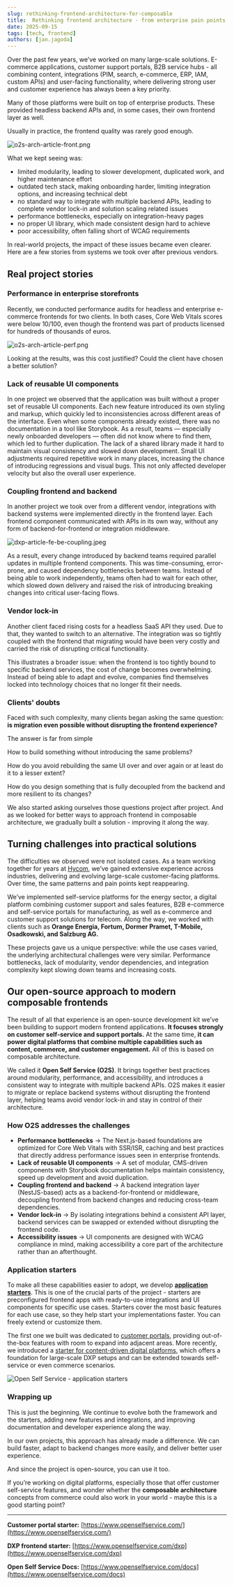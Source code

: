 ```yaml
---
slug: rethinking-frontend-architecture-for-composable
title: 	Rethinking frontend architecture - from enterprise pain points to composable frontends you can use too
date: 2025-09-15
tags: [tech, frontend]
authors: [jan.jagoda]
---
```


Over the past few years, we’ve worked on many large-scale solutions. E-commerce applications, customer support portals,
B2B service hubs - all combining content, integrations (PIM, search, e-commerce, ERP, IAM, custom APIs) and user-facing functionality,
where delivering strong user and customer experience has always been a key priority.


Many of those platforms were built on top of enterprise products. These provided headless backend APIs and, in some cases,
their own frontend layer as well.

Usually in practice, the frontend quality was rarely good enough.

![o2s-arch-article-front.png](o2s-arch-article-front.jpeg)

<!--truncate-->

What we kept seeing was:

- limited modularity, leading to slower development, duplicated work, and higher maintenance effort
- outdated tech stack, making onboarding harder, limiting integration options, and increasing technical debt
- no standard way to integrate with multiple backend APIs, leading to complete vendor lock-in and solution scaling related issues
- performance bottlenecks, especially on integration-heavy pages
- no proper UI library, which made consistent design hard to achieve
- poor accessibility, often falling short of WCAG requirements

In real-world projects, the impact of these issues became even clearer. Here are a few stories from systems we took over after previous vendors.

## Real project stories

### Performance in enterprise storefronts

Recently, we conducted performance audits for headless and enterprise e-commerce frontends for two clients. In both cases,
Core Web Vitals scores were below 10/100, even though the frontend was part of products licensed for hundreds of thousands of euros.

![o2s-arch-article-perf.png](o2s-arch-article-perf.png)

Looking at the results, was this cost justified? Could the client have chosen a better solution?

### Lack of reusable UI components

In one project we observed that the application was built without a proper set of reusable UI components. Each new feature
introduced its own styling and markup, which quickly led to inconsistencies across different areas of the interface.
Even when some components already existed, there was no documentation in a tool like Storybook. As a result, teams —
especially newly onboarded developers — often did not know where to find them, which led to further duplication.
The lack of a shared library made it hard to maintain visual consistency and slowed down development.
Small UI adjustments required repetitive work in many places, increasing the chance of introducing regressions and visual bugs.
This not only affected developer velocity but also the overall user experience.

### Coupling frontend and backend

In another project we took over from a different vendor, integrations with backend systems were implemented directly in the frontend layer.
Each frontend component communicated with APIs in its own way, without any form of backend-for-frontend or integration middleware.

![dxp-article-fe-be-coupling.jpeg](o2s-arch-article-coupling.jpeg)

As a result, every change introduced by backend teams required parallel updates in multiple frontend components.
This was time-consuming, error-prone, and caused dependency bottlenecks between teams. Instead of being able to work independently,
teams often had to wait for each other, which slowed down delivery and raised the risk of introducing breaking changes into critical user-facing flows.

### Vendor lock-in

Another client faced rising costs for a headless SaaS API they used. Due to that, they wanted to switch to an alternative.
The integration was so tightly coupled with the frontend that migrating would have been very costly and carried the risk of disrupting critical functionality.

This illustrates a broader issue: when the frontend is too tightly bound to specific backend services, the cost of change becomes overwhelming.
Instead of being able to adapt and evolve, companies find themselves locked into technology choices that no longer fit their needs.

### Clients' doubts

Faced with such complexity, many clients began asking the same question: **is migration even possible without disrupting the frontend experience?**

The answer is far from simple

How to build something without introducing the same problems?

How do you avoid rebuilding the same UI over and over again or at least do it to a lesser extent?

How do you design something that is fully decoupled from the backend and more resilient to its changes?

We also started asking ourselves those questions project after project. And as we looked for better ways to approach frontend in composable architecture, we gradually built a solution - improving it along the way.

## Turning challenges into practical solutions

The difficulties we observed were not isolated cases. As a team working together for years at [Hycom](https://hycom.digital/),
we’ve gained extensive experience across industries, delivering and evolving large-scale customer-facing platforms.
Over time, the same patterns and pain points kept reappearing.

We’ve implemented self-service platforms for the energy sector, a digital platform combining customer support and sales features,
B2B e-commerce and self-service portals for manufacturing, as well as e-commerce and customer support solutions for telecom.
Along the way, we worked with clients such as **Orange Energia, Fortum, Dormer Pramet, T-Mobile, Osadkowski, and Salzburg AG.**

These projects gave us a unique perspective: while the use cases varied, the underlying architectural challenges were very similar.
Performance bottlenecks, lack of modularity, vendor dependencies, and integration complexity kept slowing down teams and increasing costs.

## Our open-source approach to modern composable frontends

The result of all that experience is an open-source development kit we’ve been building to support modern frontend applications.
**It focuses strongly on customer self-service and support portals.** At the same time, **it can power digital platforms that combine
multiple capabilities such as content, commerce, and customer engagement.** All of this is based on composable architecture.

We called it **Open Self Service (O2S)**. It brings together best practices around modularity, performance, and accessibility,
and introduces a consistent way to integrate with multiple backend APIs. O2S makes it easier to migrate or replace backend systems without
disrupting the frontend layer, helping teams avoid vendor lock-in and stay in control of their architecture.

### How O2S addresses the challenges

- **Performance bottlenecks** → The Next.js-based foundations are optimized for Core Web Vitals with SSR/ISR, caching and best practices that directly address performance issues seen in enterprise frontends.
- **Lack of reusable UI components** → A set of modular, CMS-driven components with Storybook documentation helps maintain consistency, speed up development and avoid duplication.
- **Coupling frontend and backend** → A backend integration layer (NestJS-based) acts as a backend-for-frontend or middleware, decoupling frontend from backend changes and reducing cross-team dependencies.
- **Vendor lock-in** → By isolating integrations behind a consistent API layer, backend services can be swapped or extended without disrupting the frontend code.
- **Accessibility issues** → UI components are designed with WCAG compliance in mind, making accessibility a core part of the architecture rather than an afterthought.

### Application starters

To make all these capabilities easier to adopt, we develop [**application starters**](https://www.openselfservice.com/docs/app-starters/overview).
This is one of the crucial parts of the project - starters are preconfigured frontend apps with ready-to-use integrations and UI components for specific use cases.
Starters cover the most basic features for each use case, so they help start your implementations faster. You can freely extend or customize them.

The first one we built was dedicated to [customer portals](https://openselfservice.com/), providing out-of-the-box features with room to expand into adjacent areas.
More recently, we introduced a [starter for content-driven digital platforms](https://openselfservice.com/dxp),
which offers a foundation for large-scale DXP setups and can be extended towards self-service or even commerce scenarios.

![Open Self Service - application starters](o2s-arch-article-starters.jpeg)

### Wrapping up

This is just the beginning. We continue to evolve both the framework and the starters, adding new features and integrations,
and improving documentation and developer experience along the way.

In our own projects, this approach has already made a difference. We can build faster, adapt to backend changes more easily,
and deliver better user experience.

And since the project is open-source, you can use it too.

If you’re working on digital platforms, especially those that offer customer self-service features, and wonder whether the **composable architecture**
concepts from commerce could also work in your world - maybe this is a good starting point?

---

**Customer portal starter:** [https://www.openselfservice.com/](https://www.openselfservice.com/)

**DXP frontend starter:** [https://www.openselfservice.com/dxp](https://www.openselfservice.com/dxp)

**Open Self Service Docs:** [https://www.openselfservice.com/docs](https://www.openselfservice.com/docs)
